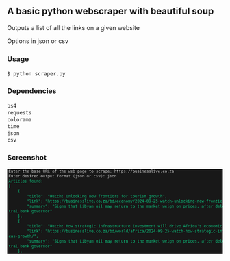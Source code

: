 ## A basic python webscraper with beautiful soup

Outputs a list of all the links on a given website

Options in json or csv

### Usage
```
$ python scraper.py 
```
### Dependencies
```
bs4
requests
colorama
time
json
csv
```
### Screenshot
![Screenshot](https://github.com/ubuntupunk/scraper/blob/main/screenshot.png)
